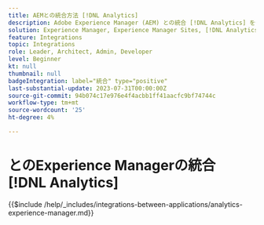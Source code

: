 ```yaml
---
title: AEMとの統合方法 [!DNL Analytics]
description: Adobe Experience Manager (AEM) との統合 [!DNL Analytics] を使用して、web サイト上のユーザー行動を追跡および分析します。
solution: Experience Manager, Experience Manager Sites, [!DNL Analytics]
feature: Integrations
topic: Integrations
role: Leader, Architect, Admin, Developer
level: Beginner
kt: null
thumbnail: null
badgeIntegration: label="統合" type="positive"
last-substantial-update: 2023-07-31T00:00:00Z
source-git-commit: 94b074c17e976e4f4acbb1ff41aacfc9bf74744c
workflow-type: tm+mt
source-wordcount: '25'
ht-degree: 4%

---
```



# とのExperience Managerの統合 [!DNL Analytics]

{{$include /help/_includes/integrations-between-applications/analytics-experience-manager.md}}
